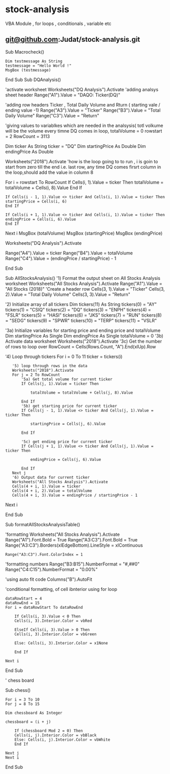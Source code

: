 # stock-analysis
VBA Module , for loops , conditionals , variable etc
 ## git@github.com:Judat/stock-analysis.git
Sub Macrocheck()

    Dim testmessage As String
    testmessage = "Hello World !"
    MsgBox (testmessage)
    
End Sub
Sub DQAnalysis()

'activate worksheet
    Worksheets("DQ Analysis").Activate
'adding analsys sheet header
Range("A1").Value = "DAQO: Ticker(DQ)"

'adding row headers Ticker , Total Daily Volume and Rturn ( starting vale / ending value -1)
Range("A3").Value = "Ticker"
Range("B3").Value = "Total Daily Volume"
Range("C3").Value = "Return"


'giving values to variablkes which are needed in the analsysis( totl volkume will be the volume every timne DQ comes in loop,
totalVolume = 0
rowstart = 2
RowCount = 3113

Dim ticker As String
ticker = "DQ"
Dim startingPrice As Double
Dim endingPrice As Double




Worksheets("2018").Activate
'how is the loop going to to run , i is goin to start from zero till the end i.e. last row, any time DQ comes firsrt column in the loop,should add the value in column 8

For i = rowstart To RowCount
    If Cells(i, 1).Value = ticker Then
    totalVolume = totalVolume + Cells(i, 8).Value
    End If
    
    If Cells(i - 1, 1).Value <> ticker And Cells(i, 1).Value = ticker Then
    startingPrice = Cells(i, 6)
    End If
    
    If Cells(i + 1, 1).Value <> ticker And Cells(i, 1).Value = ticker Then
    endingPrice = Cells(i, 6).Value
    End If

Next i
MsgBox (totalVolume)
MsgBox (startingPrice)
MsgBox (endingPrice)

Worksheets("DQ Analysis").Activate

Range("A4").Value = ticker
Range("B4").Value = totalVolume
Range("C4").Value = (endingPrice / startingPrice) - 1

End Sub


Sub AllStocksAnalysis()
   '1) Format the output sheet on All Stocks Analysis worksheet
   Worksheets("All Stocks Analysis").Activate
   Range("A1").Value = "All Stocks (2018)"
   'Create a header row
   Cells(3, 1).Value = "Ticker"
   Cells(3, 2).Value = "Total Daily Volume"
   Cells(3, 3).Value = "Return"

   '2) Initialize array of all tickers
   Dim tickers(11) As String
   tickers(0) = "AY"
   tickers(1) = "CSIQ"
   tickers(2) = "DQ"
   tickers(3) = "ENPH"
   tickers(4) = "FSLR"
   tickers(5) = "HASI"
   tickers(6) = "JKS"
   tickers(7) = "RUN"
   tickers(8) = "SEDG"
   tickers(9) = "SPWR"
   tickers(10) = "TERP"
   tickers(11) = "VSLR"
   
   '3a) Initialize variables for starting price and ending price and totalVolume
   Dim startingPrice As Single
   Dim endingPrice As Single
   totalVolume = 0
   '3b) Activate data worksheet
   Worksheets("2018").Activate
   '3c) Get the number of rows to loop over
   RowCount = Cells(Rows.Count, "A").End(xlUp).Row

   '4) Loop through tickers
   For i = 0 To 11
       ticker = tickers(i)
    
       '5) loop through rows in the data
       Worksheets("2018").Activate
       For j = 2 To RowCount
           '5a) Get total volume for current ticker
           If Cells(j, 1).Value = ticker Then

               totalVolume = totalVolume + Cells(j, 8).Value

           End If
           '5b) get starting price for current ticker
           If Cells(j - 1, 1).Value <> ticker And Cells(j, 1).Value = ticker Then

               startingPrice = Cells(j, 6).Value

           End If

           '5c) get ending price for current ticker
           If Cells(j + 1, 1).Value <> ticker And Cells(j, 1).Value = ticker Then

               endingPrice = Cells(j, 6).Value

           End If
       Next j
       '6) Output data for current ticker
       Worksheets("All Stocks Analysis").Activate
       Cells(4 + i, 1).Value = ticker
       Cells(4 + i, 2).Value = totalVolume
       Cells(4 + i, 3).Value = endingPrice / startingPrice - 1

   Next i

End Sub

Sub formatAllStocksAnalysisTable()

'formatting
    Worksheets("All Stocks Analysis").Activate
    Range("A1").Font.Bold = True
    Range("A3:C3").Font.Bold = True
    Range("A3:C3").Borders(xlEdgeBottom).LineStyle = xlContinuous


    Range("A3:C3").Font.ColorIndex = 1

'formatting numbers
    Range("B3:B15").NumberFormat = "#,##0"
    Range("C4:C15").NumberFormat = "0.00%"

'using auto fit code
    Columns("B").AutoFit

'conditional formatting, of cell ibnterior using for loop

    dataRowStart = 4
    dataRowEnd = 15
    For i = dataRowStart To dataRowEnd

        If Cells(i, 3).Value < 0 Then
        Cells(i, 3).Interior.Color = vbRed
     
        ElseIf Cells(i, 3).Value > 0 Then
        Cells(i, 3).Interior.Color = vbGreen
    
        Else: Cells(i, 3).Interior.Color = x1None
    
        End If

    Next i
    

End Sub

' chess board

Sub chess()

    For i = 3 To 10
    For j = 8 To 15

    Dim chessboard As Integer

    chessboard = (i + j)

        If (chessboard Mod 2 = 0) Then
        Cells(i, j).Interior.Color = vbBlack
        Else: Cells(i, j).Interior.Color = vbWhite
        End If
        
    Next j
    Next i
    
End Sub
